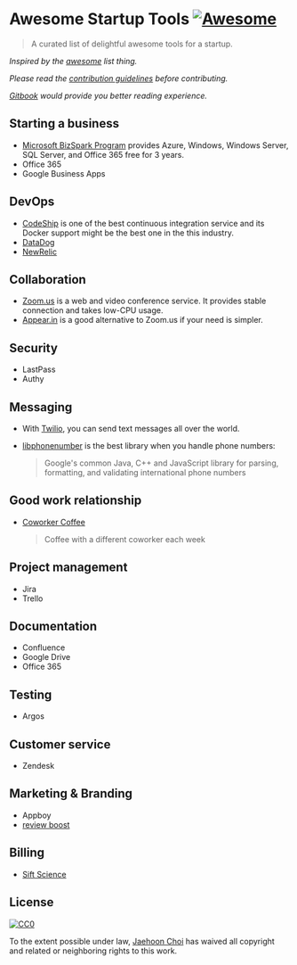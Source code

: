 # Awesome Startup Tools [![Awesome](https://cdn.rawgit.com/sindresorhus/awesome/d7305f38d29fed78fa85652e3a63e154dd8e8829/media/badge.svg)](https://github.com/sindresorhus/awesome)

> A curated list of delightful awesome tools for a startup.

*Inspired by the [awesome](https://github.com/sindresorhus/awesome) list thing.*

*Please read the [contribution guidelines](contributing.md) before contributing.*

*[Gitbook](https://andromedarabbit.gitbooks.io/awesome-startup-tools/content/) would provide you better reading experience.*

## Starting a business

* [Microsoft BizSpark Program](https://www.microsoft.com/bizspark) provides Azure, Windows, Windows Server, SQL Server, and Office 365 free for 3 years. 
* Office 365
* Google Business Apps

## DevOps

* [CodeShip](more_in_depth/codeship.md) is one of the best continuous integration service and its Docker support might be the best one in the this industry.
* [DataDog](http://datadoghq.com/)
* [NewRelic](https://newrelic.com)

## Collaboration

* [Zoom.us](more_in_depth/video_conference_tool_comparision.md) is a web and video conference service. It provides stable connection and takes low-CPU usage.
* [Appear.in](more_in_depth/video_conference_tool_comparision.md) is a good alternative to Zoom.us if your need is simpler.

## Security

* LastPass
* Authy

## Messaging

* With [Twilio](more_in_depth/twilio.md), you can send text messages all over the world. 
* [libphonenumber](https://github.com/googlei18n/libphonenumber) is the best library when you handle phone numbers: 

  > Google's common Java, C++ and JavaScript library for parsing, formatting, and validating international phone numbers

## Good work relationship

* [Coworker Coffee](http://coworkercoffee.com/) 
  > Coffee with a different coworker each week

## Project management

* Jira
* Trello

## Documentation

* Confluence
* Google Drive
* Office 365

## Testing

* Argos

## Customer service

* Zendesk

## Marketing & Branding

* Appboy
* [review boost](http://www.reviewboost.com/)

## Billing

* [Sift Science](https://siftscience.com/)

## License

[![CC0](http://mirrors.creativecommons.org/presskit/buttons/88x31/svg/cc-zero.svg)](https://creativecommons.org/publicdomain/zero/1.0/)

To the extent possible under law, [Jaehoon Choi](https://github.com/andromedarabbit) has waived all copyright and related or neighboring rights to this work.
